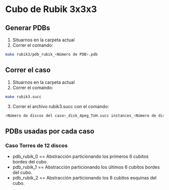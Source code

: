 # Cubo de Rubik 3x3x3

## Generar PDBs

1. Situarnos en la carpeta actual 
2. Correr el comando: 
```bash
make rubik3/pdb_rubik_<Número de PDB>.pdb
```

## Correr el caso

1. Situarnos en la carpeta actual
2. Correr el comando:
```bash
make rubik3.succ
```
3. Correr el archivo rubik3.succ con el comando:
```bash
<Número de discos del caso>_disk_4peg_ToH.succ instances_<Número de distancia>.txt pdb_rubik
```


## PDBs usadas por cada caso

### Caso Torres de 12 discos
* pdb_rubik_0 == Abstracción particionando los primeros 6 cubitos bordes del cubo.
* pdb_rubik_1 == Abstracción particionando los últimos 6 cubitos bordes del cubo.
* pdb_rubik_2 == Abstracción particionando los 8 cubitos esquinas del cubo.
